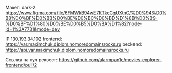 Макет: dark-2 https://www.figma.com/file/6FMWkB94wE7KTkcCgUXtnC/%D0%94%D0%B8%D0%BF%D0%BB%D0%BE%D0%BC%D0%BD%D1%8B%D0%B9-%D0%BF%D1%80%D0%BE%D0%B5%D0%BA%D1%82?node-id=1%3A7731&mode=dev

IP 130.193.34.102
  frontend: https://var.maximchuk.diplom.nomoredomainsrocks.ru
  beckend: https://api.var.maximchuk.diplom.nomoredomainsrocks.ru

Ссылка на пул реквест: https://github.com/alarmpan1c/movies-explorer-frontend/pull/2
